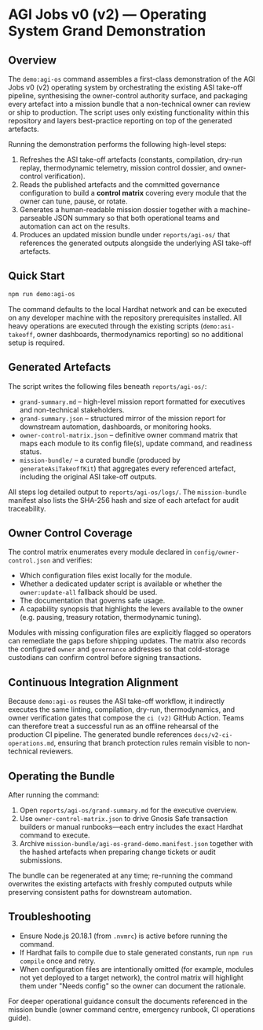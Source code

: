 # AGI Jobs v0 (v2) — Operating System Grand Demonstration

## Overview

The `demo:agi-os` command assembles a first-class demonstration of the AGI Jobs v0 (v2)
operating system by orchestrating the existing ASI take-off pipeline, synthesising the
owner-control authority surface, and packaging every artefact into a mission bundle
that a non-technical owner can review or ship to production. The script uses only
existing functionality within this repository and layers best-practice reporting on
top of the generated artefacts.

Running the demonstration performs the following high-level steps:

1. Refreshes the ASI take-off artefacts (constants, compilation, dry-run replay,
   thermodynamic telemetry, mission control dossier, and owner-control verification).
2. Reads the published artefacts and the committed governance configuration to build
   a **control matrix** covering every module that the owner can tune, pause, or rotate.
3. Generates a human-readable mission dossier together with a machine-parseable JSON
   summary so that both operational teams and automation can act on the results.
4. Produces an updated mission bundle under `reports/agi-os/` that references the
   generated outputs alongside the underlying ASI take-off artefacts.

## Quick Start

```bash
npm run demo:agi-os
```

The command defaults to the local Hardhat network and can be executed on any developer
machine with the repository prerequisites installed. All heavy operations are executed
through the existing scripts (`demo:asi-takeoff`, owner dashboards, thermodynamics
reporting) so no additional setup is required.

## Generated Artefacts

The script writes the following files beneath `reports/agi-os/`:

- `grand-summary.md` – high-level mission report formatted for executives and
  non-technical stakeholders.
- `grand-summary.json` – structured mirror of the mission report for downstream
  automation, dashboards, or monitoring hooks.
- `owner-control-matrix.json` – definitive owner command matrix that maps each
  module to its config file(s), update command, and readiness status.
- `mission-bundle/` – a curated bundle (produced by `generateAsiTakeoffKit`) that
  aggregates every referenced artefact, including the original ASI take-off outputs.

All steps log detailed output to `reports/agi-os/logs/`. The `mission-bundle` manifest
also lists the SHA-256 hash and size of each artefact for audit traceability.

## Owner Control Coverage

The control matrix enumerates every module declared in `config/owner-control.json`
and verifies:

- Which configuration files exist locally for the module.
- Whether a dedicated updater script is available or whether the `owner:update-all`
  fallback should be used.
- The documentation that governs safe usage.
- A capability synopsis that highlights the levers available to the owner (e.g.
  pausing, treasury rotation, thermodynamic tuning).

Modules with missing configuration files are explicitly flagged so operators can
remediate the gaps before shipping updates. The matrix also records the configured
`owner` and `governance` addresses so that cold-storage custodians can confirm
control before signing transactions.

## Continuous Integration Alignment

Because `demo:agi-os` reuses the ASI take-off workflow, it indirectly executes the
same linting, compilation, dry-run, thermodynamics, and owner verification gates that
compose the `ci (v2)` GitHub Action. Teams can therefore treat a successful run as
an offline rehearsal of the production CI pipeline. The generated bundle references
`docs/v2-ci-operations.md`, ensuring that branch protection rules remain visible to
non-technical reviewers.

## Operating the Bundle

After running the command:

1. Open `reports/agi-os/grand-summary.md` for the executive overview.
2. Use `owner-control-matrix.json` to drive Gnosis Safe transaction builders or
   manual runbooks—each entry includes the exact Hardhat command to execute.
3. Archive `mission-bundle/agi-os-grand-demo.manifest.json` together with the
   hashed artefacts when preparing change tickets or audit submissions.

The bundle can be regenerated at any time; re-running the command overwrites the
existing artefacts with freshly computed outputs while preserving consistent paths
 for downstream automation.

## Troubleshooting

- Ensure Node.js 20.18.1 (from `.nvmrc`) is active before running the command.
- If Hardhat fails to compile due to stale generated constants, run `npm run compile`
  once and retry.
- When configuration files are intentionally omitted (for example, modules not yet
  deployed to a target network), the control matrix will highlight them under
  "Needs config" so the owner can document the rationale.

For deeper operational guidance consult the documents referenced in the mission
bundle (owner command centre, emergency runbook, CI operations guide).
